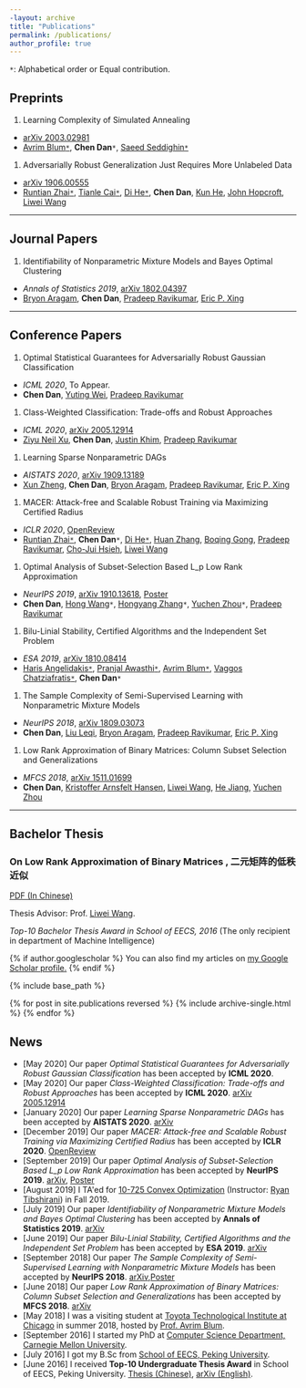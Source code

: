 ```yaml
---
-layout: archive
title: "Publications"
permalink: /publications/
author_profile: true
---
```

`*`: Alphabetical order or Equal contribution.

## Preprints

1.  Learning Complexity of Simulated Annealing
 - [arXiv 2003.02981](https://arxiv.org/abs/2003.02981)
 - [Avrim Blum`*`](https://ttic.uchicago.edu/~avrim/), **Chen Dan**`*`, [Saeed Seddighin`*`](https://sites.google.com/view/saeedrezaseddighin)

1. Adversarially Robust Generalization Just Requires More Unlabeled Data
 - [arXiv 1906.00555](https://arxiv.org/abs/1906.00555)
 - [Runtian Zhai`*`](http://www.runtianzhai.com/), [Tianle Cai`*`](http://tianle.website/), [Di He`*`](https://www.microsoft.com/en-us/research/people/dihe/), **Chen Dan**, [Kun He](http://faculty.hust.edu.cn/hekun/en/index.htm), [John Hopcroft](https://www.cs.cornell.edu/jeh/), [Liwei Wang](http://www.liweiwang-pku.com/)

---
## Journal Papers

1. Identifiability of Nonparametric Mixture Models and Bayes Optimal Clustering
 - *Annals of Statistics 2019*, [arXiv 1802.04397](https://arxiv.org/abs/1802.04397)
 - [Bryon Aragam](https://www.bryonaragam.com/), **Chen Dan**, [Pradeep Ravikumar](https://www.cs.cmu.edu/~pradeepr/), [Eric P. Xing](http://www.cs.cmu.edu/~epxing/)

---

## Conference Papers

1. Optimal Statistical Guarantees for Adversarially Robust Gaussian Classification
 - *ICML 2020*, To Appear.
 - **Chen Dan**, [Yuting Wei](http://www.stat.cmu.edu/~ytwei/), [Pradeep Ravikumar](https://www.cs.cmu.edu/~pradeepr/)

1. Class-Weighted Classification: Trade-offs and Robust Approaches
 - *ICML 2020*, [arXiv 2005.12914](https://arxiv.org/abs/2005.12914)
 - [Ziyu Neil Xu](https://www.linkedin.com/in/neilzxu/), **Chen Dan**, [Justin Khim](https://justinkhim.com/), [Pradeep Ravikumar](https://www.cs.cmu.edu/~pradeepr/)

1. Learning Sparse Nonparametric DAGs
 - *AISTATS 2020*, [arXiv 1909.13189](http://arxiv.org/abs/1909.13189)
 - [Xun Zheng](http://www.cs.cmu.edu/~xunzheng/), **Chen Dan**, [Bryon Aragam](https://www.bryonaragam.com/), [Pradeep Ravikumar](https://www.cs.cmu.edu/~pradeepr/), [Eric P. Xing](http://www.cs.cmu.edu/~epxing/)

1. MACER: Attack-free and Scalable Robust Training via Maximizing Certified Radius
 - *ICLR 2020*, [OpenReview](https://openreview.net/forum?id=rJx1Na4Fwr)
 - [Runtian Zhai`*`](http://www.runtianzhai.com/), **Chen Dan**`*`, [Di He`*`](https://www.microsoft.com/en-us/research/people/dihe/), [Huan Zhang](https://www.huan-zhang.com/), [Boqing Gong](http://boqinggong.info/), [Pradeep Ravikumar](https://www.cs.cmu.edu/~pradeepr/), [Cho-Jui Hsieh](http://web.cs.ucla.edu/~chohsieh/), [Liwei Wang](http://www.liweiwang-pku.com/)

1. Optimal Analysis of Subset-Selection Based L_p Low Rank Approximation
 - *NeurIPS 2019*, [arXiv 1910.13618](https://arxiv.org/abs/1910.13618), [Poster](https://chendancmu.github.io/files/NeurIPS_Lp_poster.pdf)
 - **Chen Dan**, [Hong Wang](https://sites.google.com/view/hongwang/home)`*`, [Hongyang Zhang](https://www.cs.cmu.edu/~hongyanz/)`*`, [Yuchen Zhou](https://stat.wisc.edu/staff/zhou-yuchen/)`*`, [Pradeep Ravikumar](https://www.cs.cmu.edu/~pradeepr/)

1. Bilu-Linial Stability, Certified Algorithms and the Independent Set Problem
 - *ESA 2019*,  [arXiv 1810.08414](https://arxiv.org/abs/1810.08414)
 - [Haris Angelidakis`*`](http://n.ethz.ch/~angelidc/), [Pranjal Awasthi`*`](https://www.cs.rutgers.edu/~pa336/), [Avrim Blum`*`](https://ttic.uchicago.edu/~avrim/), [Vaggos Chatziafratis`*`](https://cs.stanford.edu/~vaggos/), **Chen Dan**`*`

1. The Sample Complexity of Semi-Supervised Learning with Nonparametric Mixture Models
 - *NeurIPS 2018*, [arXiv 1809.03073](https://arxiv.org/abs/1809.03073)
 - **Chen Dan**, [Liu Leqi](https://www.cs.cmu.edu/~leqil/), [Bryon Aragam](https://www.bryonaragam.com/), [Pradeep Ravikumar](https://www.cs.cmu.edu/~pradeepr/), [Eric P. Xing](http://www.cs.cmu.edu/~epxing/)

1. Low Rank Approximation of Binary Matrices: Column Subset Selection and Generalizations
 - *MFCS 2018*, [arXiv 1511.01699](https://arxiv.org/abs/1511.01699)
 - **Chen Dan**, [Kristoffer Arnsfelt Hansen](http://www.cs.au.dk/~arnsfelt/), [Liwei Wang](http://www.liweiwang-pku.com/), [He Jiang](https://scholar.google.com/citations?user=CnAuFCYAAAAJ&hl=en), [Yuchen Zhou](https://stat.wisc.edu/staff/zhou-yuchen/)

---

## Bachelor Thesis

### On Low Rank Approximation of Binary Matrices , 二元矩阵的低秩近似

[PDF (In Chinese)](https://chendancmu.github.io/files/pkuthss.pdf)

Thesis Advisor: Prof. [Liwei Wang](http://www.liweiwang-pku.com/).

*Top-10 Bachelor Thesis Award in School of EECS, 2016*
(The only recipient in department of Machine Intelligence)

{% if author.googlescholar %}
  You can also find my articles on <u><a href="{{author.googlescholar}}">my Google Scholar profile</a>.</u>
{% endif %}

{% include base_path %}

{% for post in site.publications reversed %}
  {% include archive-single.html %}
{% endfor %}

## News

- [May 2020] Our paper *Optimal Statistical Guarantees for Adversarially Robust Gaussian Classification* has been accepted by **ICML 2020**.
- [May 2020] Our paper *Class-Weighted Classification: Trade-offs and Robust Approaches* has been accepted by **ICML 2020**. [arXiv 2005.12914](https://arxiv.org/abs/2005.12914)
- [January 2020] Our paper *Learning Sparse Nonparametric DAGs* has been accepted by **AISTATS 2020**. [arXiv](http://arxiv.org/abs/1909.13189)
- [December 2019] Our paper *MACER: Attack-free and Scalable Robust Training via Maximizing Certified Radius* has been accepted by **ICLR 2020**. [OpenReview](https://openreview.net/forum?id=rJx1Na4Fwr)
- [September 2019] Our paper *Optimal Analysis of Subset-Selection Based L_p Low Rank Approximation* has been accepted by **NeurIPS 2019**. [arXiv](https://arxiv.org/abs/1910.13618), [Poster](https://chendancmu.github.io/files/NeurIPS_Lp_poster.pdf)
- [August 2019] I TA'ed for [10-725 Convex Optimization](https://www.stat.cmu.edu/~ryantibs/convexopt/) (Instructor: [Ryan Tibshirani](https://www.stat.cmu.edu/~ryantibs/)) in Fall 2019.
- [July 2019] Our paper *Identifiability of Nonparametric Mixture Models and Bayes Optimal Clustering* has been accepted by **Annals of Statistics 2019**. [arXiv](https://arxiv.org/abs/1802.04397)
- [June 2019] Our paper *Bilu-Linial Stability, Certified Algorithms and the Independent Set Problem* has been accepted by **ESA 2019**.  [arXiv](https://arxiv.org/abs/1810.08414)
- [September 2018] Our paper *The Sample Complexity of Semi-Supervised Learning with Nonparametric Mixture Models* has been accepted by **NeurIPS 2018**. [arXiv](https://arxiv.org/abs/1809.03073),[Poster](https://chendancmu.github.io/files/NeurIPS_SSL_poster.pdf)
- [June 2018] Our paper *Low Rank Approximation of Binary Matrices: Column Subset Selection and Generalizations* has been accepted by **MFCS 2018**. [arXiv](https://arxiv.org/abs/1511.01699)
- [May 2018] I was a visiting student at  [Toyota Technological Institute at Chicago](https://www.ttic.edu/) in summer 2018, hosted by [Prof. Avrim Blum](https://ttic.uchicago.edu/~avrim/).
- [September 2016] I started my PhD at [Computer Science Department, Carnegie Mellon University](https://www.csd.cs.cmu.edu/).
- [July 2016] I got my B.Sc from  [School of EECS, Peking University](http://eecs.pku.edu.cn/Home/HOME.htm).
- [June 2016] I received **Top-10 Undergraduate Thesis Award** in School of EECS, Peking University. [Thesis (Chinese)](https://chendancmu.github.io/files/pkuthss.pdf), [arXiv (English)](https://arxiv.org/abs/1511.01699).